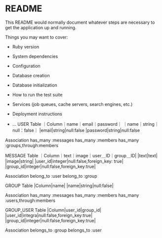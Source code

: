 # README

This README would normally document whatever steps are necessary to get the
application up and running.

Things you may want to cover:

* Ruby version

* System dependencies

* Configuration

* Database creation

* Database initialization

* How to run the test suite

* Services (job queues, cache servers, search engines, etc.)

* Deployment instructions

* ...
USER Table
｜Column｜name｜email｜password｜
｜name｜string｜null：false｜
|email|string|null:false
|password|string|null:false

Association
has_many :messages
has_many :members
has_many :groups,through:members


MESSAGE Table
｜Column｜text｜image｜user＿ID｜group＿ID|
|text|text|
|image|string|
|user_id|integer|null:false,foreign_key: true|
|group_id|integer|null:false,foreign_key:true|

Association
belong_to :user
belong_to :group


GROUP Table
|Column|name|
|name|string|null:false|

Association
has_many :messages
has_many :members
has_many :users,through:members

GROUP_USER Table
|Column|user_id|group_id|
|user_id|integra|null:false,foreign_key:true|
|group_id|integer|null:false,foreign_key:true|

Association
belongs_to :group
belongs_to :user

